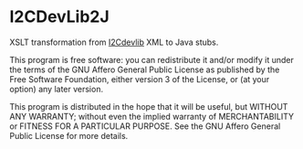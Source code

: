 # I2CDevLib2J

XSLT transformation from [I2Cdevlib](http://www.i2cdevlib.com/ "I2Cdevlib") XML to Java stubs.

This program is free software: you can redistribute it and/or modify
it under the terms of the GNU Affero General Public License as published by
the Free Software Foundation, either version 3 of the License, or
(at your option) any later version.

This program is distributed in the hope that it will be useful,
but WITHOUT ANY WARRANTY; without even the implied warranty of
MERCHANTABILITY or FITNESS FOR A PARTICULAR PURPOSE.  See the
GNU Affero General Public License for more details.